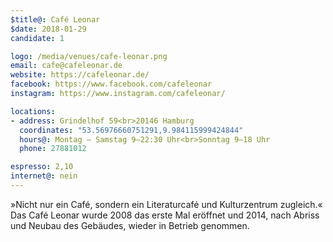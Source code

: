 ```yaml
---
$title@: Café Leonar
$date: 2018-01-29
candidate: 1

logo: /media/venues/cafe-leonar.png
email: cafe@cafeleonar.de
website: https://cafeleonar.de/
facebook: https://www.facebook.com/cafeleonar
instagram: https://www.instagram.com/cafeleonar/

locations:
- address: Grindelhof 59<br>20146 Hamburg
  coordinates: "53.56976660751291,9.984115999424844"
  hours@: Montag – Samstag 9–22:30 Uhr<br>Sonntag 9–18 Uhr
  phone: 27881012

espresso: 2,10
internet@: nein
---
```


»Nicht nur ein Café, sondern ein Literaturcafé und Kulturzentrum zugleich.« Das Café Leonar wurde 2008 das erste Mal eröffnet und 2014, nach Abriss und Neubau des Gebäudes, wieder in Betrieb genommen.